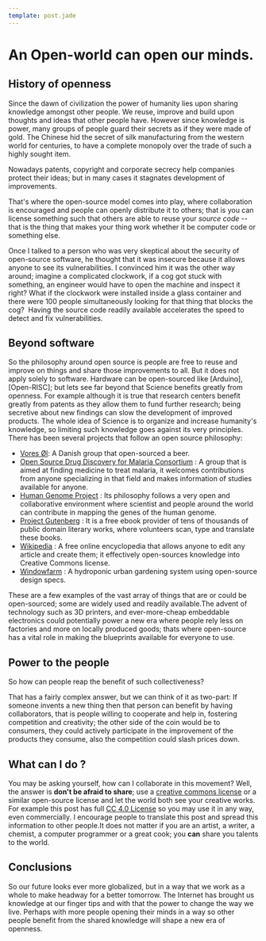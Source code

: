 ```yaml
---
template: post.jade
---
```

An Open-world can open our minds.
===============

History of openness
------------

Since the dawn of civilization the power of humanity lies upon sharing knowledge amongst other people. We reuse, improve and build upon thoughts and ideas that other people have. However since knowledge is power, many groups of people guard their secrets as if they were made of gold. The Chinese hid the secret of silk manufacturing from the western world for centuries, to have a complete monopoly over the trade of such a highly sought item.

Nowadays patents, copyright and corporate secrecy help companies protect their ideas; but in many cases it stagnates development of improvements.

That's where the open-source model comes into play, where collaboration is encouraged and people can openly distribute it to others; that is you can license something such that others are able to reuse your *source code* -- that is the thing that makes your thing work whether it be computer code or something else.

Once I talked to a person who was very skeptical about the security of open-source software, he thought that it was insecure because it allows anyone to see its vulnerabilities. I convinced him it was the other way around; imagine a complicated clockwork, if a cog got stuck with something, an engineer would have to open the machine and inspect it right? What if the clockwork were installed inside a glass container and there were 100 people simultaneously looking for that thing that blocks the cog? 
Having the source code readily available accelerates the speed to detect and fix vulnerabilities.

Beyond software
---------------

So the philosophy around open source is people are free to reuse and improve on things and share those improvements to all. But it does not apply solely to software. Hardware can be open-sourced like [Arduino], [Open-RISC]; but lets see far beyond that Science benefits greatly from openness.
For example although it is true that research centers benefit greatly from patents as they allow them to fund further research; being secretive about new findings can slow the development of improved products.
The whole idea of Science is to organize and increase humanity's knowledge, so limiting such knowledge goes against its very principles.
There has been several projects that follow an open source philosophy:

- [Vores Øl](http://superflex.net/tools/free_beer): A Danish group that open-sourced a beer.
- [Open Source Drug Discovery for Malaria Consortium](http://opensourcemalaria.org/) : A group that is aimed at finding medicine to treat malaria, it welcomes contributions from anyone specializing in that field and makes information of studies available for anyone.
- [Human Genome Project](http://web.ornl.gov/sci/techresources/Human_Genome/index.shtml) : Its philosophy follows a very open and collaborative environment where scientist and people around the world can contribute in mapping the genes of the human genome.
- [Project Gutenberg](https://www.gutenberg.org/) : It is a free ebook provider of tens of thousands of public domain literary works, where volunteers scan, type and translate these books.
- [Wikipedia](https://en.wikipedia.org/wiki/Wikipedia) : A free online encyclopedia that allows anyone to edit any article and create them; it effectively open-sources knowledge into Creative Commons license.
- [Windowfarm](https://www.ted.com/talks/britta_riley_a_garden_in_my_apartment) : A hydroponic urban gardening system using open-source design specs.

These are a few examples of the vast array of things that are or could be open-sourced; some are widely used and readily available.The advent of technology such as 3D printers, and ever-more-cheap embeddable electronics could potentially power a new era where people rely less on factories and more on locally produced goods; thats where open-source has a vital role in making the blueprints available for everyone to use.

Power to the people
-----------

So how can people reap the benefit of such collectiveness?

That has a fairly complex answer, but we can think of it as two-part: If someone invents a new thing then that person can benefit by having collaborators, that is people willing to cooperate and help in, fostering competition and creativity; the other side of the coin would be to consumers, they could actively participate in the improvement of the products they consume, also the competition could slash prices down.

What can I do ?
---------

You may be asking yourself, how can I collaborate in this movement?
Well, the answer is **don't be afraid to share**; use a [creative commons license](https://creativecommons.org/) or a similar open-source license and let the world both see your creative works. For example this post has full [CC 4.0 License](https://creativecommons.org/licenses/by/4.0/) so you may use it in any way, even commercially. I encourage people to translate this post and spread this information to other people.It does not matter if you are an artist, a writer, a chemist, a computer programmer or a great cook; you **can** share you talents to the world. 

Conclusions
--------

So our future looks ever more globalized, but in a way that we work as a whole to make headway for a better tomorrow. The Internet has brought us knowledge at our finger tips and with that the power to change the way we live.
Perhaps with more people opening their minds in a way so other people benefit from the shared knowledge will shape a new era of openness.
